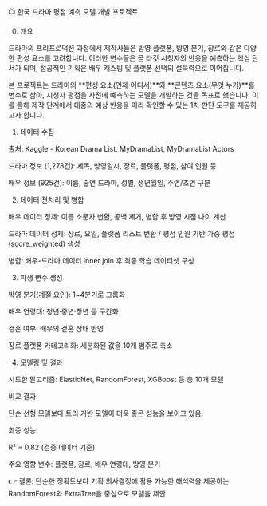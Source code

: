 📺 한국 드라마 평점 예측 모델 개발 프로젝트

0. 개요

드라마의 프리프로덕션 과정에서 제작사들은 방영 플랫폼, 방영 분기, 장르와 같은 다양한 편성 요소를 고려합니다. 이러한 변수들은 곧 타깃 시청자의 반응을 예측하는 핵심 단서가 되며, 성공적인 기획은 배우 캐스팅 및 플랫폼 선택의 설득력으로 이어집니다.

본 프로젝트는 드라마의 **편성 요소(언제·어디서)**와 **콘텐츠 요소(무엇·누가)**를 변수로 삼아, 시청자 평점을 사전에 예측하는 모델을 개발하는 것을 목표로 했습니다.
이를 통해 제작 단계에서 대중의 예상 반응을 미리 확인할 수 있는 1차 판단 도구를 제공하고자 합니다.

1. 데이터 수집

출처: Kaggle - Korean Drama List, MyDramaList, MyDramaList Actors

드라마 정보 (1,278건): 제목, 방영일시, 장르, 플랫폼, 평점, 참여 인원 등

배우 정보 (925건): 이름, 출연 드라마, 성별, 생년월일, 주연/조연 구분

2. 데이터 전처리 및 병합

배우 데이터 정제: 이름 소문자 변환, 공백 제거, 병합 후 방영 시점 나이 계산

드라마 데이터 정제: 장르, 요일, 플랫폼 리스트 변환 / 평점 인원 기반 가중 평점(score_weighted) 생성

병합: 배우-드라마 데이터 inner join 후 최종 학습 데이터셋 구성

3. 파생 변수 생성

방영 분기(계절 요인): 1~4분기로 그룹화

배우 연령대: 청년·중년·장년 등 구간화

결혼 여부: 배우의 결혼 상태 반영

장르·플랫폼 카테고리화: 세분화된 값을 10개 범주로 축소

4. 모델링 및 결과

시도한 알고리즘: ElasticNet, RandomForest, XGBoost 등 총 10개 모델

비교 결과:

단순 선형 모델보다 트리 기반 모델이 더욱 좋은 성능을 보이고 있음.

최종 성능:

R² = 0.82 (검증 데이터 기준)

주요 영향 변수: 플랫폼, 장르, 배우 연령대, 방영 분기

👉 결론: 단순한 정확도보다 기획 의사결정에 활용 가능한 해석력을 제공하는 RandomForest와 ExtraTree을 중심으로 모델을 제안
